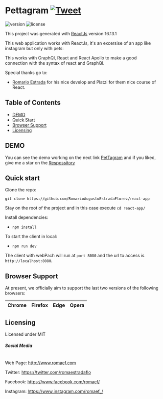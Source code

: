 # Pettagram [![Tweet](https://img.shields.io/twitter/url/http/shields.io.svg?style=social&logo=twitter)](https://twitter.com/romaestradaflo)

![version](https://img.shields.io/badge/version-1.0.0-blue.svg)  ![license](https://img.shields.io/badge/license-MIT-blue.svg)

This project was generated with [ReactJs](https://es.reactjs.org/docs/getting-started.html) version 16.13.1

This web application works with ReactJs, it's an excersise of an app like instagram but only with pets:

This works with GraphQl, React and React Apollo to make a good connection with the syntax of react and GraphQl.

Special thanks go to:
- [Romario Estrada](http://www.romaef.com) for his nice develop and Platzi for them nice course of React.


## Table of Contents

* [DEMO](#demo)
* [Quick Start](#quick-start)
* [Browser Support](#browser-support)
* [Licensing](#licensing)


## DEMO

You can see the demo working on the next link [PetTagram](https://pettagram.vercel.app/) and if you liked, give me a star on the [Respossitory](https://github.com/RomarioAugustoEstradaFlorez/react-app) 

## Quick start

Clone the repo: 

`git clone https://github.com/RomarioAugustoEstradaFlorez/react-app`

Stay on the root of the project and in this case execute `cd react-app/`

Install dependencies:
- `npm install`

To start the client in local:
- `npm run dev`

The client with webPach will run at `port 8080` and the url to access is `http://localhost:8080`.





## Browser Support

At present, we officially aim to support the last two versions of the following browsers:


| Chrome | Firefox | Edge | Opera |
| --- | --- | --- | --- |

## Licensing

Licensed under MIT

##### Social Media
#
Web Page: <http://www.romaef.com>

Twitter: <https://twitter.com/romaestradaflo>

Facebook: <https://www.facebook.com/romaef/>

Instagram: <https://www.instagram.com/romaef_/>